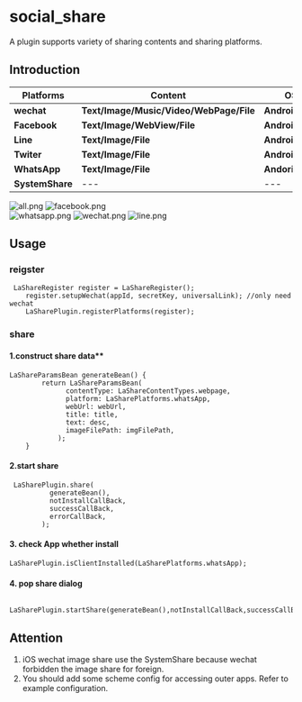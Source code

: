# social_share

A plugin supports variety of sharing contents and sharing platforms.

## Introduction

| Platforms | Content | OS  |
| ----  | ---- | ----|
| **wechat**    | **Text/Image/Music/Video/WebPage/File** | **Android/iOS**  |
| **Facebook**   | **Text/Image/WebView/File**| **Android/iOS** |
| **Line** | **Text/Image/File** | **Android/iOS**|
| **Twiter**| **Text/Image/File** | **Android/iOS**|
| **WhatsApp**| **Text/Image/File** | **Andorid/iOS**|
| **SystemShare** | --- | --- |

![all.png](https://s2.loli.net/2022/07/13/zTl4wc7PvIAoKx3.png)                    ![facebook.png](https://s2.loli.net/2022/07/13/7GV2ObFZRmefxvc.png)  
![whatsapp.png](https://s2.loli.net/2022/07/13/jRocnECOTvaAUdQ.png)                    ![wechat.png](https://s2.loli.net/2022/07/13/8Y3MSJEzjAulVrf.png)                    ![line.png](https://s2.loli.net/2022/07/13/kNEgYvhC54QPBIa.png)    

## Usage
### reigster
```
 LaShareRegister register = LaShareRegister();
    register.setupWechat(appId, secretKey, universalLink); //only need wechat 
    LaSharePlugin.registerPlatforms(register);
```  
### share
#### 1.construct share data**
```
LaShareParamsBean generateBean() {
        return LaShareParamsBean(
              contentType: LaShareContentTypes.webpage,
              platform: LaSharePlatforms.whatsApp,
              webUrl: webUrl,
              title: title,
              text: desc,
              imageFilePath: imgFilePath,
            );
    }
```  
#### 2.start share
```
 LaSharePlugin.share(
          generateBean(),
          notInstallCallBack,
          successCallBack,
          errorCallBack,
        );
```  
#### 3. check App whether install
```
LaSharePlugin.isClientInstalled(LaSharePlatforms.whatsApp);
```  
#### 4. pop share dialog
```
   LaSharePlugin.startShare(generateBean(),notInstallCallBack,successCallBack,errorCallBack);
```  
## Attention
1. iOS wechat image share use the SystemShare because wechat forbidden the image share for foreign.
2. You should add some scheme config for accessing outer apps. Refer to example configuration.

